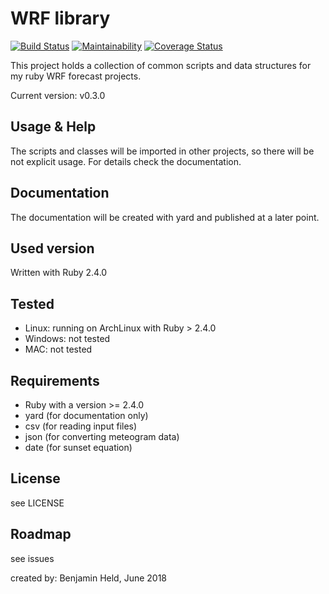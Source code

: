 # WRF library
[![Build Status](https://travis-ci.org/SettRaziel/wrf_library.svg?branch=master)](https://travis-ci.org/SettRaziel/wrf_library)
[![Maintainability](https://api.codeclimate.com/v1/badges/8e22d6851e065fddf8a3/maintainability)](https://codeclimate.com/github/SettRaziel/wrf_library/maintainability)
[![Coverage Status](https://coveralls.io/repos/github/SettRaziel/wrf_library/badge.svg?branch=master)](https://coveralls.io/github/SettRaziel/wrf_library?branch=master)

This project holds a collection of common scripts and data structures for my ruby WRF forecast projects.

Current version: v0.3.0

## Usage & Help
The scripts and classes will be imported in other projects, so there will be not explicit usage.
For details check the documentation.

## Documentation
The documentation will be created with yard and published at a later point.

## Used version
Written with Ruby 2.4.0

## Tested
* Linux: running on ArchLinux with Ruby > 2.4.0
* Windows: not tested
* MAC: not tested

## Requirements
* Ruby with a version >= 2.4.0
* yard (for documentation only)
* csv (for reading input files)
* json (for converting meteogram data)
* date (for sunset equation)

## License
see LICENSE

## Roadmap
see issues

created by: Benjamin Held, June 2018
